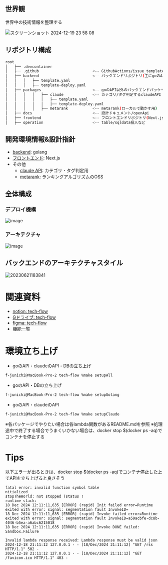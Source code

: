 ## 世界観
世界中の技術情報を整理する

![スクリーンショット 2024-12-19 23 58 08](https://github.com/user-attachments/assets/794b427b-7bda-42fb-9b2a-999805f648eb)



## リポジトリ構成

```bash
root
│   ├── .devcontainer
│   ├── .github                        <-- GithubActions/issue_template
│   ├── backend                        <-- バックエンドリポジトリ(主にgoのAPIたち)
│   │   │   ├── template.yaml
│   │   │   ├── template-deploy.yaml
│   ├── packages                       <-- goのAPI以外のバックエンドパッケージ
│   │   │   │   ├── claude             <-- カテゴリ/タグ判定するclaudeAPI
│   │   │   │   │   ├── template.yaml
│   │   │   │   │   ├── template-deploy.yaml
│   │   │   │   ├── metarank           <-- metarank(ローカルで動かす用)
│   ├── docs                           <-- 設計ドキュメント/openApi
│   ├── frontend                       <-- フロントエンドリポジトリ(Next.js)
│   ├── operation                      <-- table/sqldata投入など
```

## 開発環境情報&設計指針
- [backend](https://github.com/junichi-fukushima/tech-flow/blob/main/backend/README.md): golang
- [フロントエンド](https://github.com/junichi-fukushima/tech-flow/blob/main/frontend/README.md): Next.js
- その他
  - [claude API](https://github.com/junichi-fukushima/tech-flow/blob/main/packages/claude/README.md): カテゴリ・タグ判定用
  - [metarank](https://github.com/junichi-fukushima/tech-flow/blob/main/packages/metarank/README.md): ランキングアルゴリズムのOSS

## 全体構成
### デプロイ機構
![image](https://github.com/user-attachments/assets/6bb25281-4345-4cb3-bead-cb9d80809184)



### アーキテクチャ
![image](https://github.com/user-attachments/assets/109f5d82-ee9b-4754-ad70-adf1786776f6)


## バックエンドのアーキテクチャスタイル
![20230621183841](https://github.com/user-attachments/assets/a52d2286-2c65-4bb0-aeca-5a1e77d1ee43)


# 関連資料
- [notion: tech-flow](https://www.notion.so/2024-koyamapbl/tech-flow-8071a4e461664ab8a46c5507416f59ef)
- [Gドライブ: tech-flow](https://drive.google.com/drive/u/1/folders/12RHd5dC39RNLxgkipuGZ7PIPPi_sDcS3)
- [figma: tech-flow](https://www.figma.com/board/z2tS99rLbqKe88BidiG04Y/%E6%8A%80%E8%A1%93%E3%82%AD%E3%83%A5%E3%83%AC%E3%83%BC%E3%82%B7%E3%83%A7%E3%83%B3%E3%82%A2%E3%83%97%E3%83%AA%E3%82%B1%E3%83%BC%E3%82%B7%E3%83%A7%E3%83%B3%E3%82%A4%E3%83%A1%E3%83%BC%E3%82%B8?node-id=0-1&node-type=canvas&t=3eiTSLMUFDbXRwuO-0)
- [機能一覧](https://docs.google.com/spreadsheets/d/155nc4Wu7NXVLMKXLMqCQahpgcdRng_H_izJ9Dbss0iw/edit?gid=2059564945#gid=2059564945)


# 環境立ち上げ

- goのAPI・claudeのAPI・DBの立ち上げ

```
f-junichi@MacBook-Pro-2 tech-flow %make setupAll
```

- goのAPI・DBの立ち上げ

```
f-junichi@MacBook-Pro-2 tech-flow %make setupGolang
```

- goのAPI・claudeのAPI

```
f-junichi@MacBook-Pro-2 tech-flow %make setupClaude
```

※各パッケージでやりたい場合は各lambda関数があるREADME.mdを参照
※処理途中で終了する場合でうまくいかない場合は、docker stop $(docker ps -aq)でコンテナを停止する

# Tips

以下エラーが出るときは、docker stop $(docker ps -aq)でコンテナ停止した上でAPIを立ち上げると良さそう

```
fatal error: invalid function symbol table
nitialized
stopTheWorld: not stopped (status !
runtime stack:
18 Dec 2024 12:11:11,635 [ERROR] (rapid) Init failed error=Runtime exited with error: signal: segmentation fault InvokeID=
18 Dec 2024 12:11:11,635 [ERROR] (rapid) Invoke failed error=Runtime exited with error: signal: segmentation fault InvokeID=a59acbfe-dc8b-4046-b5ea-a6abc6215018
18 Dec 2024 12:11:11,635 [ERROR] (rapid) Invoke DONE failed: Sandbox.Failure

Invalid lambda response received: Lambda response must be valid json
2024-12-18 21:11:12 127.0.0.1 - - [18/Dec/2024 21:11:12] "GET /rss HTTP/1.1" 502 -
2024-12-18 21:11:12 127.0.0.1 - - [18/Dec/2024 21:11:12] "GET /favicon.ico HTTP/1.1" 403 -
```
